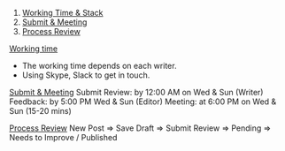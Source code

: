 
1. [Working Time & Stack](https://github.com/kevinvn1709/traveliper.com#working-time)
2. [Submit & Meeting](https://github.com/kevinvn1709/traveliper.com#submit-meeting)
3. [Process Review](#process-preview) 


[Working time](#working-time) 
- The working time depends on each writer.
- Using Skype, Slack to get in touch.

[Submit & Meeting](#submit-meeting)
Submit Review: by 12:00 AM on Wed & Sun (Writer)
Feedback: by 5:00 PM Wed & Sun (Editor)
Meeting: at 6:00 PM on Wed & Sun (15-20 mins)

[Process Review](#process-preview) 
New Post => Save Draft => Submit Review => Pending => Needs to Improve / Published
